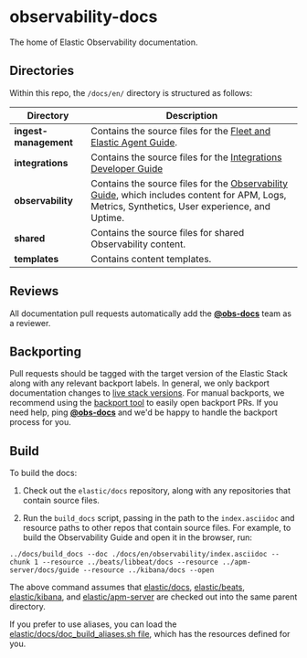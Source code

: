 # observability-docs

The home of Elastic Observability documentation.

## Directories

Within this repo, the `/docs/en/` directory is structured as follows:

| Directory             | Description |
| --------------------- | ----------- |
| __ingest-management__ | Contains the source files for the [Fleet and Elastic Agent Guide](https://www.elastic.co/guide/en/ingest-management/current/index.html).|
| __integrations__      | Contains the source files for the [Integrations Developer Guide](https://www.elastic.co/guide/en/integrations-developer/current/index.html)
| __observability__     | Contains the source files for the [Observability Guide](https://www.elastic.co/guide/en/observability/current/index.html), which includes content for APM, Logs, Metrics, Synthetics, User experience, and Uptime.|
| __shared__ | Contains the source files for shared Observability content.|
| __templates__ | Contains content templates.|

## Reviews

All documentation pull requests automatically add the **[@obs-docs](https://github.com/orgs/elastic/teams/obs-docs)** team as a reviewer.

## Backporting

Pull requests should be tagged with the target version of the Elastic Stack along with any relevant backport labels. In general, we only backport documentation changes to [live stack versions](https://github.com/elastic/docs/blob/master/conf.yaml#L74). For manual backports, we recommend using the [backport tool](https://github.com/sqren/backport) to easily open backport PRs. If you need help, ping **[@obs-docs](https://github.com/orgs/elastic/teams/obs-docs)** and we'd be happy to handle the backport process for you.


## Build

To build the docs:

1. Check out the `elastic/docs` repository, along with any repositories that contain source files.

2. Run the `build_docs` script, passing in the path to the `index.asciidoc` and resource paths to other repos that contain source files. For example, to build the Observability Guide and open it in the browser, run:

```
../docs/build_docs --doc ./docs/en/observability/index.asciidoc --chunk 1 --resource ../beats/libbeat/docs --resource ../apm-server/docs/guide --resource ../kibana/docs --open
```

The above command assumes that [elastic/docs](https://github.com/elastic/docs), [elastic/beats](https://github.com/elastic/beats), [elastic/kibana](https://github.com/elastic/kibana), and [elastic/apm-server](https://github.com/elastic/apm-server) are checked out into the same parent directory.

If you prefer to use aliases, you can load the [elastic/docs/doc_build_aliases.sh file](https://github.com/elastic/docs/blob/master/doc_build_aliases.sh), which has the resources defined for you.
